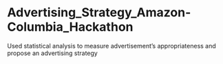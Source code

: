 # Advertising_Strategy_Amazon-Columbia_Hackathon
Used statistical analysis to measure advertisement’s appropriateness and propose an advertising strategy
